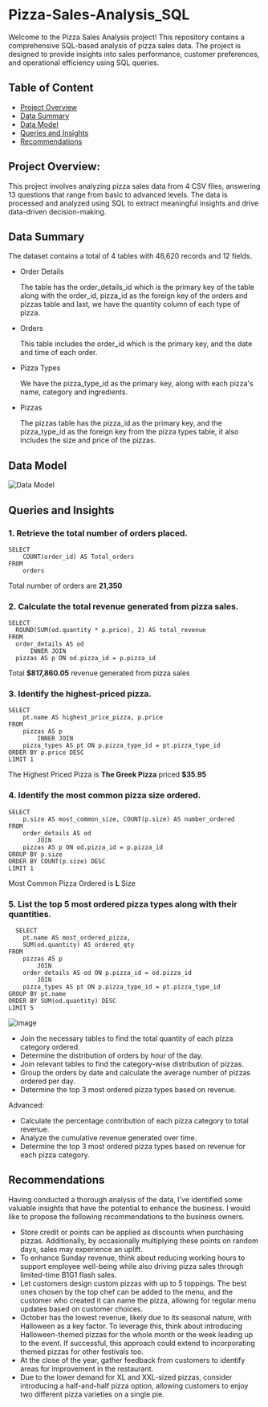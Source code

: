 # Pizza-Sales-Analysis_SQL
Welcome to the Pizza Sales Analysis project! This repository contains a comprehensive SQL-based analysis of pizza sales data. The project is designed to provide insights into sales performance, customer preferences, and operational efficiency using SQL queries.

## Table of Content

* [Project Overview](#project-overview)
* [Data Summary](#data-summary)
* [Data Model](#data-model)
* [Queries and Insights](#queries-and-insights)
* [Recommendations](#recommendations)
  
## Project Overview:
This project involves analyzing pizza sales data from 4 CSV files, answering 13 questions that range from basic to advanced levels. The data is processed and analyzed using SQL to extract meaningful insights and drive data-driven decision-making.

## Data Summary
The dataset contains a total of 4 tables with 48,620 records and 12 fields.

- Order Details

  The table has the order_details_id which is the primary key of the table along with the order_id, pizza_id as the foreign key of the orders and pizzas table and last, we have the quantity column of each type of pizza.

- Orders

  This table includes the order_id which is the primary key, and the date and time of each order.

- Pizza Types

  We have the pizza_type_id as the primary key, along with each pizza's name, category and ingredients.

- Pizzas

  The pizzas table has the pizza_id as the primary key, and the pizza_type_id as the foreign key from the pizza types table, it also includes the size and price of the pizzas.


## Data Model

![Data Model](https://github.com/Anik032/Pizza-Sales-Analysis_SQL/assets/135404517/13192d11-5497-4657-8401-a2f6cb56295d)

## Queries and Insights  

### 1. Retrieve the total number of orders placed.
```
SELECT 
    COUNT(order_id) AS Total_orders
FROM
    orders
```
Total number of orders are **21,350**
### 2. Calculate the total revenue generated from pizza sales.
  ```
SELECT 
    ROUND(SUM(od.quantity * p.price), 2) AS total_revenue
FROM
    order_details AS od
        INNER JOIN
    pizzas AS p ON od.pizza_id = p.pizza_id
  ```
Total **$817,860.05** revenue generated from pizza sales
  
### 3. Identify the highest-priced pizza.
```
SELECT 
    pt.name AS highest_price_pizza, p.price
FROM
    pizzas AS p
        INNER JOIN
    pizza_types AS pt ON p.pizza_type_id = pt.pizza_type_id
ORDER BY p.price DESC
LIMIT 1
```
The Highest Priced Pizza is **The Greek Pizza** priced **$35.95**
### 4. Identify the most common pizza size ordered.
```
SELECT 
    p.size AS most_common_size, COUNT(p.size) AS number_ordered
FROM
    order_details AS od
        JOIN
    pizzas AS p ON od.pizza_id = p.pizza_id
GROUP BY p.size
ORDER BY COUNT(p.size) DESC
LIMIT 1
```
Most Common Pizza Ordered is **L** Size
### 5. List the top 5 most ordered pizza types along with their quantities.
```
  SELECT 
    pt.name AS most_ordered_pizza,
    SUM(od.quantity) AS ordered_qty
FROM
    pizzas AS p
        JOIN
    order_details AS od ON p.pizza_id = od.pizza_id
        JOIN
    pizza_types AS pt ON p.pizza_type_id = pt.pizza_type_id
GROUP BY pt.name
ORDER BY SUM(od.quantity) DESC
LIMIT 5
```

![image](https://github.com/Anik032/Pizza-Sales-Analysis_SQL/assets/135404517/44f38e73-68a3-4637-b726-afbe16b7b4a5)


* Join the necessary tables to find the total quantity of each pizza category ordered.<br> 
* Determine the distribution of orders by hour of the day.<br> 
* Join relevant tables to find the category-wise distribution of pizzas.<br> 
* Group the orders by date and calculate the average number of pizzas ordered per day.<br> 
* Determine the top 3 most ordered pizza types based on revenue.<br> 
  
Advanced:
* Calculate the percentage contribution of each pizza category to total revenue.<br> 
* Analyze the cumulative revenue generated over time.<br> 
* Determine the top 3 most ordered pizza types based on revenue for each pizza category.<br> 

## Recommendations
Having conducted a thorough analysis of the data, I've identified some valuable insights that have the potential to enhance the business. I would like to propose the following recommendations to the business owners.

* Store credit or points can be applied as discounts when purchasing pizzas. Additionally, by occasionally multiplying these points on random days, sales may experience an uplift.
* To enhance Sunday revenue, think about reducing working hours to support employee well-being while also driving pizza sales through limited-time B1G1 flash sales.
* Let customers design custom pizzas with up to 5 toppings. The best ones chosen by the top chef can be added to the menu, and the customer who created it can name the pizza, allowing for regular menu updates based on customer choices.
* October has the lowest revenue, likely due to its seasonal nature, with Halloween as a key factor. To leverage this, think about introducing Halloween-themed pizzas for the whole month or the week leading up to the event. If successful, this approach could extend to incorporating themed pizzas for other festivals too.
* At the close of the year, gather feedback from customers to identify areas for improvement in the restaurant.
* Due to the lower demand for XL and XXL-sized pizzas, consider introducing a half-and-half pizza option, allowing customers to enjoy two different pizza varieties on a single pie.

